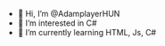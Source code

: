 - 👋 Hi, I’m @AdamplayerHUN
- 👀 I’m interested in C#
- 🌱 I’m currently learning HTML, Js, C#

<!---
AdamplayerHUN/AdamplayerHUN is a ✨ special ✨ repository because its `README.md` (this file) appears on your GitHub profile.
You can click the Preview link to take a look at your changes.
--->
